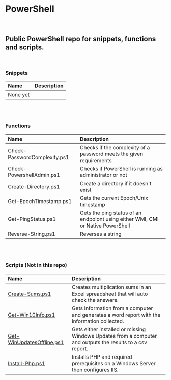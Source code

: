 # PowerShell

<p><br /></p>

## Public PowerShell repo for snippets, functions and scripts.

<p><br /></p>

### Snippets

| Name | Description |
| :--- | :--- |
| None yet | |

<p><br /><br /></p>
  
 ### Functions
 
| Name | Description |
| :--- | :--- |
| Check-PasswordComplexity.ps1 | Checks if the complexity of a password meets the given requirements |
| Check-PowershellAdmin.ps1 | Checks if PowerShell is running as administrator or not |
| Create-Directory.ps1 | Create a directory if it doesn't exist |
| Get-EpochTimestamp.ps1 | Gets the current Epoch/Unix timestamp |
| Get-PingStatus.ps1 | Gets the ping status of an endpoiont using either WMI, CMI or Native PowerShell |
| Reverse-String.ps1 | Reverses a string |

<p><br /><br /></p>

### Scripts (Not in this repo)

| Name | Description |
| :--- | :---|
| [Create-Sums.ps1](https://github.com/gordonrankine/create-sums) | Creates multiplication sums in an Excel spreadsheet that will auto check the answers. |
| [Get-Win10Info.ps1](https://github.com/gordonrankine/get-win10info) | Gets information from a computer and generates a word report with the information collected. |
| [Get-WinUpdatesOffline.ps1](https://github.com/gordonrankine/get-winupdatesoffline) | Gets either installed or missing Windows Updates from a computer and outputs the results to a csv report. |
| [Install-Php.ps1](https://github.com/gordonrankine/install-php) | Installs PHP and required prerequisites on a Windows Server then configures IIS. |

